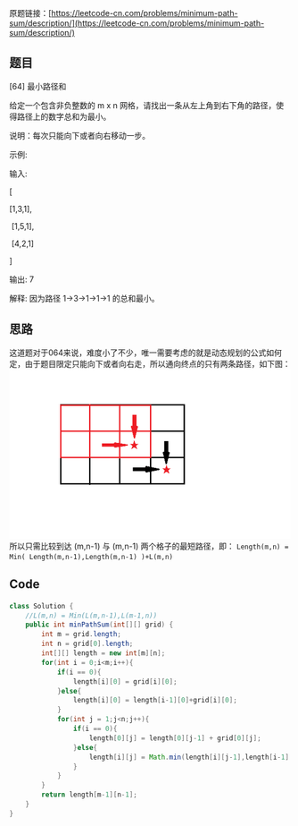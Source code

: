 原题链接：[https://leetcode-cn.com/problems/minimum-path-sum/description/](https://leetcode-cn.com/problems/minimum-path-sum/description/)
## 题目

[64] 最小路径和

 给定一个包含非负整数的 m x n 网格，请找出一条从左上角到右下角的路径，使得路径上的数字总和为最小。

 说明：每次只能向下或者向右移动一步。

 示例:

 输入:

 [

 [1,3,1],

 ⁠ [1,5,1],

 ⁠ [4,2,1]

 ]

 输出: 7

 解释: 因为路径 1→3→1→1→1 的总和最小。

## 思路

这道题对于064来说，难度小了不少，唯一需要考虑的就是动态规划的公式如何定，由于题目限定只能向下或者向右走，所以通向终点的只有两条路径，如下图：
![064](../img/064.png)
所以只需比较到达 (m,n-1) 与 (m,n-1) 两个格子的最短路径，即：
`Length(m,n) = Min( Length(m,n-1),Length(m,n-1) )+L(m,n)`  

## Code

```java
class Solution {
    //L(m,n) = Min(L(m,n-1),L(m-1,n))
    public int minPathSum(int[][] grid) {
        int m = grid.length;
        int n = grid[0].length;
        int[][] length = new int[m][n];
        for(int i = 0;i<m;i++){
            if(i == 0){
                length[i][0] = grid[i][0];
            }else{
                length[i][0] = length[i-1][0]+grid[i][0];
            }
            for(int j = 1;j<n;j++){
                if(i == 0){
                    length[0][j] = length[0][j-1] + grid[0][j];
                }else{
                    length[i][j] = Math.min(length[i][j-1],length[i-1][j])+grid[i][j];
                }
            }
        }
        return length[m-1][n-1];
    }
}
```


